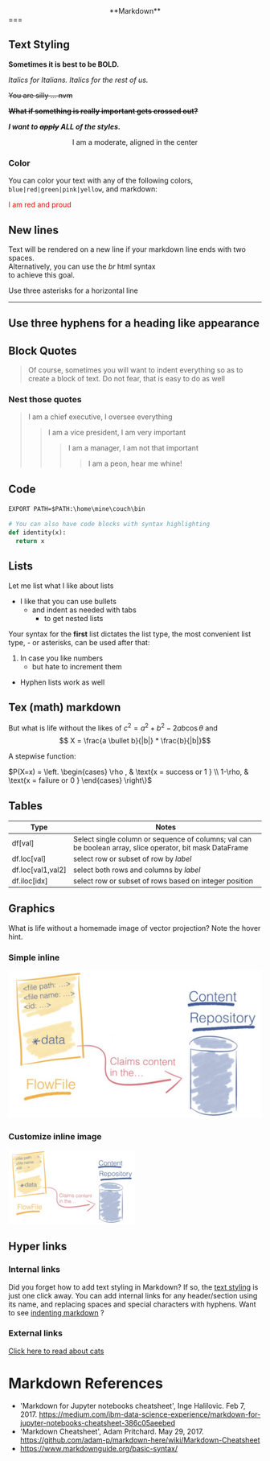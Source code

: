 <div align="center">**Markdown**</div>
===

## <a name="styling-sec"></a> Text Styling

**Sometimes it is best to be BOLD.**

*Italics for Italians.* _Italics for the rest of us._

~~You are silly ... nvm~~

~~**What if something is really important gets crossed out?**~~

_**I want to ~~apply~~ ALL of the styles.**_

<div align="center"> I am a moderate, aligned in the center</div>

### Color

You can color your text with any of the following colors, `blue|red|green|pink|yellow`, and markdown:

<font color=red>I am red and proud</font>

## New lines
Text will be rendered on a new line if your markdown line ends with two spaces.  
Alternatively, you can use the _br_ html syntax<br>
to achieve this goal.

Use three asterisks for a horizontal line
***
Use three hyphens for a heading like appearance
---

## Block Quotes

> Of course, sometimes you will want to indent everything so as to create a block of text.
Do not fear, that is easy to do as well


### Nest those quotes
> I am a chief executive, I oversee everything
>> I am a vice president, I am very important
>>> I am a manager, I am not that important
>>>> I am a peon, hear me whine!

## Code
`EXPORT PATH=$PATH:\home\mine\couch\bin`

```python
# You can also have code blocks with syntax highlighting
def identity(x):
  return x
```

## Lists

Let me list what I like about lists

* I like that you can use bullets
    * and indent as needed with tabs
        * to get nested lists  

Your syntax for the __first__ list dictates the list type, the most convenient list type, - or asterisks, can be used after that:

1. In case you like numbers
    - but hate to increment them
- Hyphen lists work as well


## Tex (math) markdown

But what is life without the likes of $c^2 = a^2 + b^2 - 2ab\cos\theta$ and $$ X = \frac{a \bullet b}{|b|} * \frac{b}{|b|}$$ 

<!-- A longer derivation with equations lined up

$\begin{align}
 L(\vec{w} | X) & = P(Y | X;\vec{w}) \\
 & = \prod_{i=1}^{N} P(Y = y_i | x_i;\vec{w}) \\
 & = \prod_{i=1}^{N} g_{\vec{w}}(x_i)^{y_i}(1-g_{\vec{w}}(x_i))^{1-y_i}
\end{align}$ -->

A stepwise function:

$P(X=x) = \left.
  \begin{cases}
    \rho , & \text{x = success or 1 } \\
    1-\rho, & \text{x = failure or 0 }
  \end{cases}
  \right\}$



## Tables
| Type | Notes |
|---|---|
|df[val] | Select single column or sequence of columns; val can be boolean array, slice operator, bit mask DataFrame |
|df.loc[val] | select row or subset of row by _label_|
|df.loc[val1,val2] | select both rows and columns by _label_|
| df.iloc[idx] | select row or subset of rows based on integer position |


## Graphics

What is life without a homemade image of vector projection?  Note the hover hint.

### Simple inline
![vector](nifi/images/flow_file.png)

### Customize inline image
<img src="nifi/images/flow_file.png" alt="Flow File" title="Let it Flow" width="50%" />


## Hyper links
### Internal links

Did you forget how to add text styling in Markdown?  If so, the [text styling](#styling-sec) is just one click away.  You can add internal links for any header/section using its name, and replacing spaces and special characters with hyphens.  Want to see [indenting markdown](#To-indent-or-not-to-indent) ?


### External links
[Click here to read about cats](https://en.wikipedia.org/wiki/Cat)


# Markdown References

- 'Markdown for Jupyter notebooks cheatsheet', Inge Halilovic. Feb 7, 2017.  https://medium.com/ibm-data-science-experience/markdown-for-jupyter-notebooks-cheatsheet-386c05aeebed
- 'Markdown Cheatsheet', Adam Pritchard. May 29, 2017. https://github.com/adam-p/markdown-here/wiki/Markdown-Cheatsheet
- https://www.markdownguide.org/basic-syntax/